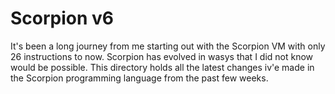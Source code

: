 # Scorpion v6
It's been a long journey from me starting out with the Scorpion VM with only 26 instructions to now. Scorpion has evolved in wasys that I did not know would be possible. This directory holds all the latest changes iv'e made in the Scorpion programming language from the past few weeks.